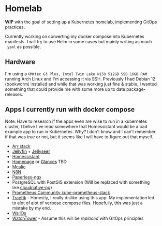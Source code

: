 # Homelab

**WIP** with the goal of setting up a Kubernetes homelab, implementing GitOps practices.

Currently working on converting my docker compose into Kubernetes manifests. I will try to use Helm in some cases but mainly writing as much `.yaml` as possible.

## Hardware

I'm using a `GMKtec G3 Plus, Intel Twin Lake N150 512GB SSD 16GB RAM` running Arch Linux and I'm accessing it via SSH. Previously I had Debian 12 (bookworm) installed and while that was working just fine & stable, I wanted something that could provide me with some more up to date package-releases.

## Apps I currently run with docker compose

Note: Have to research if the apps even are wise to run in a kubernetes cluster, I belive I've read somewhere that Homessistant would be a bad example app to run in Kubernetes. Why? I don't know and I can't remember if that was true or not, but it seems like I will have to figure out that myself.

- [Arr stack](https://trash-guides.info/)
- [Jellyfin](https://jellyfin.org/docs/general/installation/container) + [Jellyseer](https://docs.jellyseerr.dev/getting-started/docker?docker-methods=docker-compose)
- [Homessistant](https://www.home-assistant.io/)
- [Homepage](https://gethomepage.dev/installation/k8s/) or [Glances](https://github.com/glanceapp/glance/) TBD
- [Mealie](https://docs.mealie.io/)
- [N8N](https://n8n.io/)
- [Paperless-ngx](https://docs.paperless-ngx.com/)
- PostgreSQL with PostGIS extension (Will be replaced with something like [cloudnative-pg](https://cloudnative-pg.io/))
- [Prometheus Community kube-prometheus-stack](https://github.com/prometheus-community/helm-charts/tree/main/charts/kube-prometheus-stack#get-helm-repository-info)
- [Traefik](https://doc.traefik.io/traefik/getting-started/) - Honestly, I really dislike using this app. My implementation led to alot of alot of verbose compose files. Hopefully, this was just a mistake by my end.
- [WallOs](https://github.com/ellite/Wallos)
- [WatchTower](https://github.com/containrrr/watchtower) - Assume this will be *replaced* with GitOps principles
